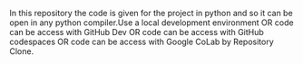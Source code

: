 In this repository the code is given for the project in python and so it can be open in any python compiler.Use a local development environment OR code can be access with GitHub Dev OR code can be access with GitHub codespaces OR code can be access with Google CoLab by Repository Clone.
